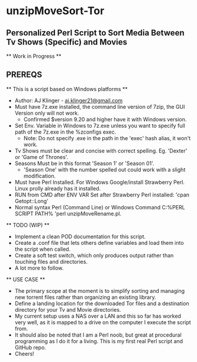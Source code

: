 # unzipMoveSort-Tor
## Personalized Perl Script to Sort Media Between Tv Shows (Specific) and Movies 
** Work in Progress **
## PREREQS
** This is a script based on Windows platforms **
* Author: AJ Klinger - aj.klinger21@gmail.com		       
* Must have 7z.exe installed, the command line version of 7zip, the GUI Version only will not work.					        
  * Confirmed $version 9.20 and higher have it with Windows version.  												                        
* Set Env. Variable in Windows to 7z.exe unless you want to specify full path of the 7z.exe in the %zconfigs exec. 	
  * Note: Do not specify .exe in the path in the 'exec' hash alias, it won't work. 								                    	
* Tv Shows must be clear and concise with correct spelling.  Eg. 'Dexter' or 'Game of Thrones'.
* Seasons Must be in this format 'Season 1' or 'Season 01'.  														                            
  * 'Season One' with the number spelled out could work with a slight modification.  								                  
* Must have Perl Installed.  For Windows Google/install Strawberry Perl.  Linux prolly already has it installed.
* RUN from CMD after ENV VAR Set after Strawberry Perl installed: 'cpan Getopt::Long'							                  
* Normal syntax Perl (Command Line) or Windows Command C:\%PERL SCRIPT PATH% 'perl unzipMoveRename.pl.

** TODO (WIP) **
* Implement a clean POD documentation for this script.  														                              
* Create a .conf file that lets others define variables and load them into the script when called.				        
* Create a soft test switch, which only produces output rather than touching files and directories.
* A lot more to follow.

** USE CASE	**
* The primary scope at the moment is to simplify sorting and managing new torrent files rather than organizing an existing library.  
* Define a landing location for the downloaded Tor files and a destination directory for your Tv and Movie directories.  
* My current setup   uses a NAS over a LAN and this so far has worked very well, as it is mapped to a drive on the computer I execute the   script from.    
*	It should also be noted that I am a Perl noob, but great at procedural programming as I do it for a living.  This is my first real Perl   script and GitHub repo.  
* Cheers!
